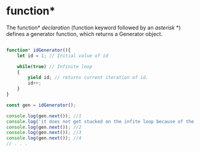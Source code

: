 # function*
The function* *declaration* (function keyword followed by an *asterisk* \*) defines a generator function, which returns a Generator object.

```js

function* idGenerator(){
	let id = 1; // Initial value of id

	while(true) // Infinite loop
	{
		yield id; // returns current iteration of id.
		id++;
	}
}

const gen = idGenerator();

console.log(gen.next()); //1
console.log('it does not get stucked on the infite loop because of the yield keyword.');
console.log(gen.next()); //2
console.log(gen.next()); //3
console.log(gen.next()); //4
// . . .
```